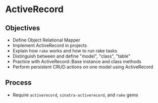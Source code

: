 # ActiveRecord

## Objectives

* Define Object Relational Mapper
* Implement ActiveRecord in projects
* Explain how `rake` works and how to run rake tasks
* Distinguish between and define "model", "class", "table"
* Practice with ActiveRecord::Base instance and class methods
* Perform persistent CRUD actions on one model using ActiveRecord

## Process

* Require `activerecord`, `sinatra-activerecord`, and `rake` gems
